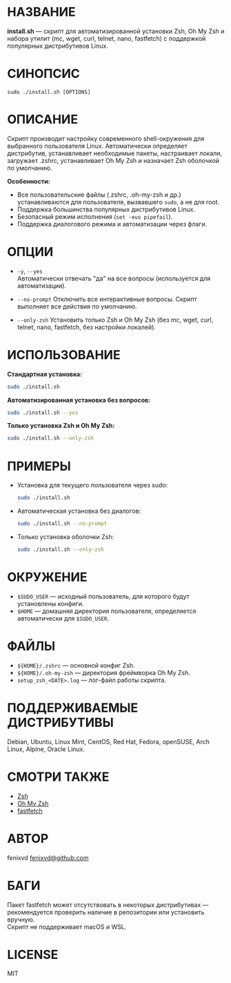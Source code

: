 # НАЗВАНИЕ
**install.sh** — скрипт для автоматизированной установки Zsh, Oh My Zsh и набора утилит (mc, wget, curl, telnet, nano, fastfetch) с поддержкой популярных дистрибутивов Linux.

# СИНОПСИС
`sudo ./install.sh [OPTIONS]`

# ОПИСАНИЕ
Скрипт производит настройку современного shell-окружения для выбранного пользователя Linux. Автоматически определяет дистрибутив, устанавливает необходимые пакеты, настраивает локали, загружает .zshrc, устанавливает Oh My Zsh и назначает Zsh оболочкой по умолчанию.

**Особенности:**
- Все пользовательские файлы (.zshrc, .oh-my-zsh и др.) устанавливаются для пользователя, вызвавшего `sudo`, а не для root.
- Поддержка большинства популярных дистрибутивов Linux.
- Безопасный режим исполнения (`set -euo pipefail`).
- Поддержка диалогового режима и автоматизации через флаги.

# ОПЦИИ
- `-y`, `--yes`  
  Автоматически отвечать "да" на все вопросы (используется для автоматизации).

- `--no-prompt`
  Отключить все интерактивные вопросы. Скрипт выполняет все действия по умолчанию.

- `--only-zsh`
  Установить только Zsh и Oh My Zsh (без mc, wget, curl, telnet, nano, fastfetch, без настройки локалей).

# ИСПОЛЬЗОВАНИЕ
**Стандартная установка:**
```sh
sudo ./install.sh
```
**Автоматизированная установка без вопросов:**
```sh
sudo ./install.sh --yes
```
**Только установка Zsh и Oh My Zsh:**
```sh
sudo ./install.sh --only-zsh
```

# ПРИМЕРЫ
- Установка для текущего пользователя через sudo:
  ```sh
  sudo ./install.sh
  ```
- Автоматическая установка без диалогов:
  ```sh
  sudo ./install.sh --no-prompt
  ```
- Только установка оболочки Zsh:
  ```sh
  sudo ./install.sh --only-zsh
  ```

# ОКРУЖЕНИЕ
- `$SUDO_USER` — исходный пользователь, для которого будут установлены конфиги.
- `$HOME` — домашняя директория пользователя, определяется автоматически для `$SUDO_USER`.

# ФАЙЛЫ
- `${HOME}/.zshrc` — основной конфиг Zsh.
- `${HOME}/.oh-my-zsh` — директория фреймворка Oh My Zsh.
- `setup_zsh_<DATE>.log` — лог-файл работы скрипта.

# ПОДДЕРЖИВАЕМЫЕ ДИСТРИБУТИВЫ
Debian, Ubuntu, Linux Mint, CentOS, Red Hat, Fedora, openSUSE, Arch Linux, Alpine, Oracle Linux.

# СМОТРИ ТАКЖЕ
- [Zsh](https://www.zsh.org/)
- [Oh My Zsh](https://github.com/ohmyzsh/ohmyzsh)
- [fastfetch](https://github.com/fastfetch-cli/fastfetch)

# АВТОР
fenixvd <fenixvd@github.com>

# БАГИ
Пакет fastfetch может отсутствовать в некоторых дистрибутивах — рекомендуется проверить наличие в репозитории или установить вручную.  
Скрипт не поддерживает macOS и WSL.

# LICENSE
MIT
